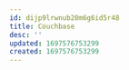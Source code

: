 ```yaml
---
id: dijp9lrwnub20m6g6id5r48
title: Couchbase
desc: ''
updated: 1697576753299
created: 1697576753299
---
```

